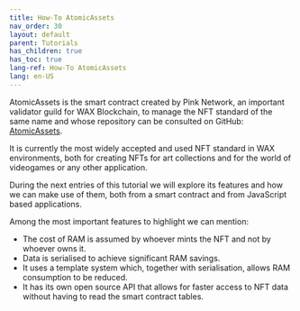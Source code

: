 ```yaml
---
title: How-To AtomicAssets
nav_order: 30
layout: default
parent: Tutorials
has_children: true
has_toc: true
lang-ref: How-To AtomicAssets
lang: en-US
---
```


AtomicAssets is the smart contract created by Pink Network, an important validator guild for WAX Blockchain, to manage the NFT standard of the same name and whose repository can be consulted on GitHub: [AtomicAssets](https://github.com/pinknetworkx/atomicassets-contract).

It is currently the most widely accepted and used NFT standard in WAX environments, both for creating NFTs for art collections and for the world of videogames or any other application.

During the next entries of this tutorial we will explore its features and how we can make use of them, both from a smart contract and from JavaScript based applications.

Among the most important features to highlight we can mention:

- The cost of RAM is assumed by whoever mints the NFT and not by whoever owns it.
- Data is serialised to achieve significant RAM savings.
- It uses a template system which, together with serialisation, allows RAM consumption to be reduced.
- It has its own open source API that allows for faster access to NFT data without having to read the smart contract tables.
